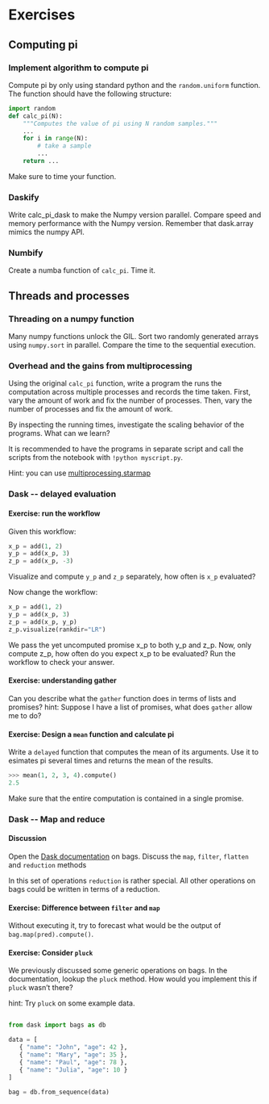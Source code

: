 # Exercises

## Computing pi 

### Implement algorithm to compute pi

Compute pi by only using standard python and the `random.uniform` function. The function should have the following structure:
```python
import random
def calc_pi(N):
    """Computes the value of pi using N random samples."""
    ...
    for i in range(N):
        # take a sample
        ...
    return ...
```

Make sure to time your function.


### Daskify 
Write calc_pi_dask to make the Numpy version parallel. Compare speed and memory performance with the Numpy version. Remember that dask.array mimics the numpy API.


### Numbify
Create a numba function of `calc_pi`. Time it.


## Threads and processes

### Threading on a numpy function 

Many numpy functions unlock the GIL. Sort two randomly generated arrays using `numpy.sort` in parallel. Compare the time to the sequential execution.


### Overhead and the gains from multiprocessing

Using the original `calc_pi` function, write a program the runs the computation across multiple processes and records the time taken.
First, vary the amount of work and fix the number of processes.
Then, vary the number of processes and fix the amount of work.

By inspecting the running times, investigate the scaling behavior of the programs. What can we learn?

It is recommended to have the programs in separate script and call the scripts from the notebook with `!python myscript.py`.

Hint: you can use [multiprocessing.starmap](https://docs.python.org/3/library/multiprocessing.html#multiprocessing.pool.Pool.starmap)


### Dask -- delayed evaluation

#### Exercise: run the workflow

Given this workflow:

```python
x_p = add(1, 2)
y_p = add(x_p, 3)
z_p = add(x_p, -3)
```

Visualize and compute `y_p` and `z_p` separately, how often is `x_p` evaluated?

Now change the workflow:


```python
x_p = add(1, 2)
y_p = add(x_p, 3)
z_p = add(x_p, y_p)
z_p.visualize(rankdir="LR")

```


We pass the yet uncomputed promise x_p to both y_p and z_p. Now, only compute z_p, how often do you expect x_p to be evaluated? Run the workflow to check your answer.


#### Exercise: understanding gather

Can you describe what the `gather` function does in terms of lists and promises? hint: Suppose I have a list of promises, what does `gather` allow me to do?



#### Exercise: Design a `mean` function and calculate pi

Write a `delayed` function that computes the mean of its arguments. Use it to esimates pi several times and returns the mean of the results.

```python
>>> mean(1, 2, 3, 4).compute()
2.5
```
Make sure that the entire computation is contained in a single promise.





### Dask -- Map and reduce

#### Discussion

Open the [Dask documentation](https://docs.dask.org/en/latest/bag-api.html) on bags. Discuss the `map`, `filter`, `flatten` and `reduction` methods

In this set of operations `reduction` is rather special. All other operations on bags could be written in terms of a reduction.

#### Exercise: Difference between `filter` and `map`

Without executing it, try to forecast what would be the output of `bag.map(pred).compute()`.


#### Exercise: Consider `pluck` 

We previously discussed some generic operations on bags. In the documentation, lookup the `pluck` method. How would you implement this if `pluck` wasn’t there?

hint: Try `pluck` on some example data.

```python

from dask import bags as db

data = [
   { "name": "John", "age": 42 },
   { "name": "Mary", "age": 35 },
   { "name": "Paul", "age": 78 },
   { "name": "Julia", "age": 10 }
]

bag = db.from_sequence(data)
````

